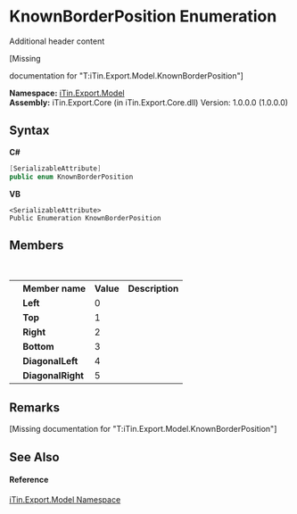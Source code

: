 # KnownBorderPosition Enumeration
Additional header content 

\[Missing <summary> documentation for "T:iTin.Export.Model.KnownBorderPosition"\]

**Namespace:**&nbsp;<a href="ef57ffcc-e95e-b212-5a46-9aa6f5a3511f">iTin.Export.Model</a><br />**Assembly:**&nbsp;iTin.Export.Core (in iTin.Export.Core.dll) Version: 1.0.0.0 (1.0.0.0)

## Syntax

**C#**<br />
``` C#
[SerializableAttribute]
public enum KnownBorderPosition
```

**VB**<br />
``` VB
<SerializableAttribute>
Public Enumeration KnownBorderPosition
```


## Members
&nbsp;<table><tr><th></th><th>Member name</th><th>Value</th><th>Description</th></tr><tr><td /><td target="F:iTin.Export.Model.KnownBorderPosition.Left">**Left**</td><td>0</td><td /></tr><tr><td /><td target="F:iTin.Export.Model.KnownBorderPosition.Top">**Top**</td><td>1</td><td /></tr><tr><td /><td target="F:iTin.Export.Model.KnownBorderPosition.Right">**Right**</td><td>2</td><td /></tr><tr><td /><td target="F:iTin.Export.Model.KnownBorderPosition.Bottom">**Bottom**</td><td>3</td><td /></tr><tr><td /><td target="F:iTin.Export.Model.KnownBorderPosition.DiagonalLeft">**DiagonalLeft**</td><td>4</td><td /></tr><tr><td /><td target="F:iTin.Export.Model.KnownBorderPosition.DiagonalRight">**DiagonalRight**</td><td>5</td><td /></tr></table>

## Remarks
\[Missing <remarks> documentation for "T:iTin.Export.Model.KnownBorderPosition"\]

## See Also


#### Reference
<a href="ef57ffcc-e95e-b212-5a46-9aa6f5a3511f">iTin.Export.Model Namespace</a><br />